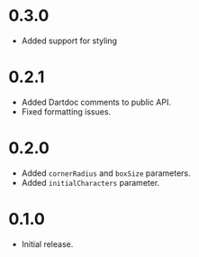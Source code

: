 # 0.3.0

* Added support for styling

# 0.2.1

* Added Dartdoc comments to public API.
* Fixed formatting issues.

# 0.2.0

* Added `cornerRadius` and `boxSize` parameters.
* Added `initialCharacters` parameter.

# 0.1.0

* Initial release.
